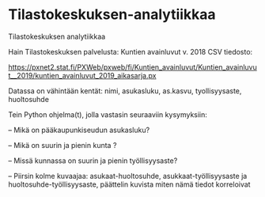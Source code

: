 # Tilastokeskuksen-analytiikkaa

Tilastokeskuksen analytiikkaa

Hain Tilastokeskuksen palvelusta: Kuntien avainluvut v. 2018 CSV tiedosto:

https://pxnet2.stat.fi/PXWeb/pxweb/fi/Kuntien_avainluvut/Kuntien_avainluvut__2019/kuntien_avainluvut_2019_aikasarja.px

Datassa on vähintään kentät: nimi, asukasluku, as.kasvu, tyollisyysaste, huoltosuhde

Tein Python ohjelma(t), jolla vastasin seuraaviin kysymyksiin:

– Mikä on pääkaupunkiseudun asukasluku?

– Mikä on suurin ja pienin kunta ?

– Missä kunnassa on suurin ja pienin työllisyysaste?

– Piirsin kolme kuvaajaa: asukaat-huoltosuhde, asukkaat-työllisyysaste ja huoltosuhde-työllisyysaste, päättelin kuvista miten nämä tiedot korreloivat
